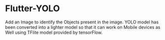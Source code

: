 # Flutter-YOLO

Add an Image to identify the Objects present in the image.
YOLO model has been converted into a lighter model so that
it can work on Mobile devices as Well using TFlite model
provided by tensorFlow.
